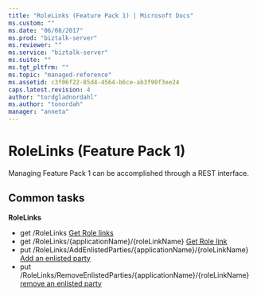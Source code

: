```yaml
---
title: "RoleLinks (Feature Pack 1) | Microsoft Docs"
ms.custom: ""
ms.date: "06/08/2017"
ms.prod: "biztalk-server"
ms.reviewer: ""
ms.service: "biztalk-server"
ms.suite: ""
ms.tgt_pltfrm: ""
ms.topic: "managed-reference"
ms.assetid: c3f06f22-85d4-4564-b6ce-ab3f90f3ee24
caps.latest.revision: 4
author: "tordgladnordahl"
ms.author: "tonordah"
manager: "anneta"
---
```

# RoleLinks (Feature Pack 1)
Managing Feature Pack 1 can be accomplished through a REST interface.

## Common tasks

**RoleLinks**
* get /RoleLinks  [Get Role links](../feature-pack-1/get-role-links.md)
* get /RoleLinks/{applicationName}/{roleLinkName} [Get Role link](../feature-pack-1/get-role-link.md)
* put /RoleLinks/AddEnlistedParties/{applicationName}/{roleLinkName} [Add an enlisted party](../feature-pack-1/add-an-enlisted-party.md)
* put /RoleLinks/RemoveEnlistedParties/{applicationName}/{roleLinkName}
[remove an enlisted party](../feature-pack-1/remove-an-enlisted-party.md)
 

